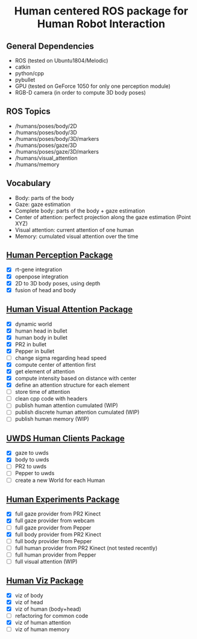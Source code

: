 <h1 align="center"> Human centered ROS package for <br> Human Robot Interaction </h1>

## General Dependencies
- ROS (tested on Ubuntu1804/Melodic)
- catkin
- python/cpp
- pybullet
- GPU (tested on GeForce 1050 for only one perception module)
- RGB-D camera (in order to compute 3D body poses)

## ROS Topics 
- /humans/poses/body/2D
- /humans/poses/body/3D
- /humans/poses/body/3D/markers
- /humans/poses/gaze/3D
- /humans/poses/gaze/3D/markers
- /humans/visual_attention
- /humans/memory

## Vocabulary
- Body: parts of the body
- Gaze: gaze estimation
- Complete body: parts of the body + gaze estimation
- Center of attention: perfect projection along the gaze estimation (Point XYZ)
- Visual attention: current attention of one human
- Memory: cumulated visual attention over the time

## [Human Perception Package](./human_perception)
- [x] rt-gene integration
- [x] openpose integration
- [x] 2D to 3D body poses, using depth
- [x] fusion of head and body

## [Human Visual Attention Package](./human_visual_attention)
- [x] dynamic world
- [x] human head in bullet
- [x] human body in bullet
- [x] PR2 in bullet
- [x] Pepper in bullet
- [ ] change sigma regarding head speed
- [x] compute center of attention first
- [x] get element of attention
- [x] compute intensity based on distance with center
- [x] define an attention structure for each element
- [ ] store time of attention
- [ ] clean cpp code with headers
- [ ] publish human attention cumulated (WIP)
- [ ] publish discrete human attention cumulated (WIP)
- [ ] publish human memory (WIP)

## [UWDS Human Clients Package](./uwds_human_clients)
- [x] gaze to uwds
- [x] body to uwds
- [ ] PR2 to uwds
- [ ] Pepper to uwds
- [ ] create a new World for each Human

## [Human Experiments Package](human_experiments)
- [x] full gaze provider from PR2 Kinect
- [x] full gaze provider from webcam
- [ ] full gaze provider from Pepper
- [x] full body provider from PR2 Kinect
- [ ] full body provider from Pepper
- [ ] full human provider from PR2 Kinect (not tested recently)
- [ ] full human provider from Pepper
- [ ] full visual attention (WIP)

## [Human Viz Package](./human_viz)
- [x] viz of body
- [x] viz of head
- [x] viz of human (body+head)
- [ ] refactoring for common code
- [X] viz of human attention
- [ ] viz of human memory
